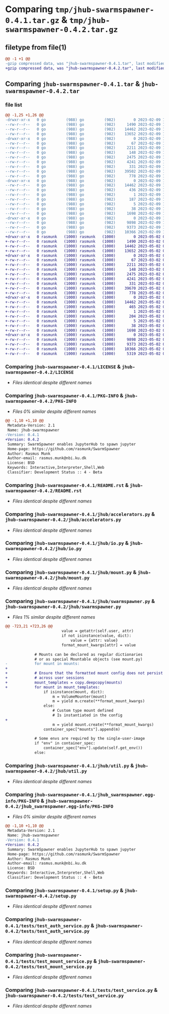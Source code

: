 # Comparing `tmp/jhub-swarmspawner-0.4.1.tar.gz` & `tmp/jhub-swarmspawner-0.4.2.tar.gz`

## filetype from file(1)

```diff
@@ -1 +1 @@
-gzip compressed data, was "jhub-swarmspawner-0.4.1.tar", last modified: Thu Feb  9 11:06:01 2023, max compression
+gzip compressed data, was "jhub-swarmspawner-0.4.2.tar", last modified: Tue May  2 08:52:19 2023, max compression
```

## Comparing `jhub-swarmspawner-0.4.1.tar` & `jhub-swarmspawner-0.4.2.tar`

### file list

```diff
@@ -1,25 +1,26 @@
-drwxr-xr-x   0 go         (988) go         (982)        0 2023-02-09 11:06:01.657412 jhub-swarmspawner-0.4.1/
--rw-r--r--   0 go         (988) go         (982)     1490 2023-02-09 10:55:55.000000 jhub-swarmspawner-0.4.1/LICENSE
--rw-r--r--   0 go         (988) go         (982)    14462 2023-02-09 11:06:01.656412 jhub-swarmspawner-0.4.1/PKG-INFO
--rw-r--r--   0 go         (988) go         (982)    13652 2023-02-09 10:55:55.000000 jhub-swarmspawner-0.4.1/README.rst
-drwxr-xr-x   0 go         (988) go         (982)        0 2023-02-09 11:06:01.652412 jhub-swarmspawner-0.4.1/jhub/
--rw-r--r--   0 go         (988) go         (982)       67 2023-02-09 10:55:55.000000 jhub-swarmspawner-0.4.1/jhub/__init__.py
--rw-r--r--   0 go         (988) go         (982)     2211 2023-02-09 10:55:55.000000 jhub-swarmspawner-0.4.1/jhub/accelerators.py
--rw-r--r--   0 go         (988) go         (982)      148 2023-02-09 10:55:55.000000 jhub-swarmspawner-0.4.1/jhub/defaults.py
--rw-r--r--   0 go         (988) go         (982)     2475 2023-02-09 10:55:55.000000 jhub-swarmspawner-0.4.1/jhub/io.py
--rw-r--r--   0 go         (988) go         (982)     4241 2023-02-09 10:55:55.000000 jhub-swarmspawner-0.4.1/jhub/mount.py
--rw-r--r--   0 go         (988) go         (982)      331 2023-02-09 10:55:55.000000 jhub-swarmspawner-0.4.1/jhub/start.py
--rw-r--r--   0 go         (988) go         (982)    39502 2023-02-09 10:55:55.000000 jhub-swarmspawner-0.4.1/jhub/swarmspawner.py
--rw-r--r--   0 go         (988) go         (982)      778 2023-02-09 10:55:55.000000 jhub-swarmspawner-0.4.1/jhub/util.py
-drwxr-xr-x   0 go         (988) go         (982)        0 2023-02-09 11:06:01.654412 jhub-swarmspawner-0.4.1/jhub_swarmspawner.egg-info/
--rw-r--r--   0 go         (988) go         (982)    14462 2023-02-09 11:06:01.000000 jhub-swarmspawner-0.4.1/jhub_swarmspawner.egg-info/PKG-INFO
--rw-r--r--   0 go         (988) go         (982)      436 2023-02-09 11:06:01.000000 jhub-swarmspawner-0.4.1/jhub_swarmspawner.egg-info/SOURCES.txt
--rw-r--r--   0 go         (988) go         (982)        1 2023-02-09 11:06:01.000000 jhub-swarmspawner-0.4.1/jhub_swarmspawner.egg-info/dependency_links.txt
--rw-r--r--   0 go         (988) go         (982)      187 2023-02-09 11:06:01.000000 jhub-swarmspawner-0.4.1/jhub_swarmspawner.egg-info/requires.txt
--rw-r--r--   0 go         (988) go         (982)        5 2023-02-09 11:06:01.000000 jhub-swarmspawner-0.4.1/jhub_swarmspawner.egg-info/top_level.txt
--rw-r--r--   0 go         (988) go         (982)       38 2023-02-09 11:06:01.657412 jhub-swarmspawner-0.4.1/setup.cfg
--rw-r--r--   0 go         (988) go         (982)     1698 2023-02-09 10:55:55.000000 jhub-swarmspawner-0.4.1/setup.py
-drwxr-xr-x   0 go         (988) go         (982)        0 2023-02-09 11:06:01.656412 jhub-swarmspawner-0.4.1/tests/
--rw-r--r--   0 go         (988) go         (982)     9898 2023-02-09 10:55:55.000000 jhub-swarmspawner-0.4.1/tests/test_auth_service.py
--rw-r--r--   0 go         (988) go         (982)     9373 2023-02-09 10:55:55.000000 jhub-swarmspawner-0.4.1/tests/test_mount_service.py
--rw-r--r--   0 go         (988) go         (982)    10366 2023-02-09 10:55:55.000000 jhub-swarmspawner-0.4.1/tests/test_service.py
+drwxr-xr-x   0 rasmunk   (1000) rasmunk   (1000)        0 2023-05-02 08:52:19.174488 jhub-swarmspawner-0.4.2/
+-rw-r--r--   0 rasmunk   (1000) rasmunk   (1000)     1490 2023-03-02 08:06:52.000000 jhub-swarmspawner-0.4.2/LICENSE
+-rw-r--r--   0 rasmunk   (1000) rasmunk   (1000)    14462 2023-05-02 08:52:19.174488 jhub-swarmspawner-0.4.2/PKG-INFO
+-rw-r--r--   0 rasmunk   (1000) rasmunk   (1000)    13652 2023-05-02 07:51:24.000000 jhub-swarmspawner-0.4.2/README.rst
+drwxr-xr-x   0 rasmunk   (1000) rasmunk   (1000)        0 2023-05-02 08:52:19.174488 jhub-swarmspawner-0.4.2/jhub/
+-rw-r--r--   0 rasmunk   (1000) rasmunk   (1000)       67 2023-03-02 08:06:52.000000 jhub-swarmspawner-0.4.2/jhub/__init__.py
+-rw-r--r--   0 rasmunk   (1000) rasmunk   (1000)     2211 2023-05-02 07:51:24.000000 jhub-swarmspawner-0.4.2/jhub/accelerators.py
+-rw-r--r--   0 rasmunk   (1000) rasmunk   (1000)      148 2023-03-02 08:06:52.000000 jhub-swarmspawner-0.4.2/jhub/defaults.py
+-rw-r--r--   0 rasmunk   (1000) rasmunk   (1000)     2475 2023-03-02 09:23:01.000000 jhub-swarmspawner-0.4.2/jhub/io.py
+-rw-r--r--   0 rasmunk   (1000) rasmunk   (1000)     4241 2023-05-02 07:57:31.000000 jhub-swarmspawner-0.4.2/jhub/mount.py
+-rw-r--r--   0 rasmunk   (1000) rasmunk   (1000)      331 2023-03-02 08:06:52.000000 jhub-swarmspawner-0.4.2/jhub/start.py
+-rw-r--r--   0 rasmunk   (1000) rasmunk   (1000)    39670 2023-05-02 08:03:46.000000 jhub-swarmspawner-0.4.2/jhub/swarmspawner.py
+-rw-r--r--   0 rasmunk   (1000) rasmunk   (1000)      778 2023-05-02 07:51:24.000000 jhub-swarmspawner-0.4.2/jhub/util.py
+drwxr-xr-x   0 rasmunk   (1000) rasmunk   (1000)        0 2023-05-02 08:52:19.174488 jhub-swarmspawner-0.4.2/jhub_swarmspawner.egg-info/
+-rw-r--r--   0 rasmunk   (1000) rasmunk   (1000)    14462 2023-05-02 08:52:19.000000 jhub-swarmspawner-0.4.2/jhub_swarmspawner.egg-info/PKG-INFO
+-rw-r--r--   0 rasmunk   (1000) rasmunk   (1000)      465 2023-05-02 08:52:19.000000 jhub-swarmspawner-0.4.2/jhub_swarmspawner.egg-info/SOURCES.txt
+-rw-r--r--   0 rasmunk   (1000) rasmunk   (1000)        1 2023-05-02 08:52:19.000000 jhub-swarmspawner-0.4.2/jhub_swarmspawner.egg-info/dependency_links.txt
+-rw-r--r--   0 rasmunk   (1000) rasmunk   (1000)      204 2023-05-02 08:52:19.000000 jhub-swarmspawner-0.4.2/jhub_swarmspawner.egg-info/requires.txt
+-rw-r--r--   0 rasmunk   (1000) rasmunk   (1000)        5 2023-05-02 08:52:19.000000 jhub-swarmspawner-0.4.2/jhub_swarmspawner.egg-info/top_level.txt
+-rw-r--r--   0 rasmunk   (1000) rasmunk   (1000)       38 2023-05-02 08:52:19.174488 jhub-swarmspawner-0.4.2/setup.cfg
+-rw-r--r--   0 rasmunk   (1000) rasmunk   (1000)     1698 2023-03-02 09:23:01.000000 jhub-swarmspawner-0.4.2/setup.py
+drwxr-xr-x   0 rasmunk   (1000) rasmunk   (1000)        0 2023-05-02 08:52:19.174488 jhub-swarmspawner-0.4.2/tests/
+-rw-r--r--   0 rasmunk   (1000) rasmunk   (1000)     9898 2023-05-02 07:51:24.000000 jhub-swarmspawner-0.4.2/tests/test_auth_service.py
+-rw-r--r--   0 rasmunk   (1000) rasmunk   (1000)     9373 2023-05-02 07:51:24.000000 jhub-swarmspawner-0.4.2/tests/test_mount_service.py
+-rw-r--r--   0 rasmunk   (1000) rasmunk   (1000)    10366 2023-05-02 07:51:24.000000 jhub-swarmspawner-0.4.2/tests/test_service.py
+-rw-r--r--   0 rasmunk   (1000) rasmunk   (1000)     5319 2023-05-02 08:04:57.000000 jhub-swarmspawner-0.4.2/tests/test_ulimit_service.py
```

### Comparing `jhub-swarmspawner-0.4.1/LICENSE` & `jhub-swarmspawner-0.4.2/LICENSE`

 * *Files identical despite different names*

### Comparing `jhub-swarmspawner-0.4.1/PKG-INFO` & `jhub-swarmspawner-0.4.2/PKG-INFO`

 * *Files 0% similar despite different names*

```diff
@@ -1,10 +1,10 @@
 Metadata-Version: 2.1
 Name: jhub-swarmspawner
-Version: 0.4.1
+Version: 0.4.2
 Summary: SwarmSpawner enables JupyterHub to spawn jupyter
 Home-page: https://github.com/rasmunk/SwarmSpawner
 Author: Rasmus Munk
 Author-email: rasmus.munk@nbi.ku.dk
 License: BSD
 Keywords: Interactive,Interpreter,Shell,Web
 Classifier: Development Status :: 4 - Beta
```

### Comparing `jhub-swarmspawner-0.4.1/README.rst` & `jhub-swarmspawner-0.4.2/README.rst`

 * *Files identical despite different names*

### Comparing `jhub-swarmspawner-0.4.1/jhub/accelerators.py` & `jhub-swarmspawner-0.4.2/jhub/accelerators.py`

 * *Files identical despite different names*

### Comparing `jhub-swarmspawner-0.4.1/jhub/io.py` & `jhub-swarmspawner-0.4.2/jhub/io.py`

 * *Files identical despite different names*

### Comparing `jhub-swarmspawner-0.4.1/jhub/mount.py` & `jhub-swarmspawner-0.4.2/jhub/mount.py`

 * *Files identical despite different names*

### Comparing `jhub-swarmspawner-0.4.1/jhub/swarmspawner.py` & `jhub-swarmspawner-0.4.2/jhub/swarmspawner.py`

 * *Files 1% similar despite different names*

```diff
@@ -723,21 +723,26 @@
                         value = getattr(self.user, attr)
                         if not isinstance(value, dict):
                             value = {attr: value}
                         format_mount_kwargs[attr] = value
 
             # Mounts can be declared as regular dictionaries
             # or as special Mountable objects (see mount.py)
-            for mount in mounts:
+
+            # Ensure that the formatted mount config does not persist
+            # across user sessions
+            mount_templates = copy.deepcopy(mounts)
+            for mount in mount_templates:
                 if isinstance(mount, dict):
                     m = VolumeMounter(mount)
                     m = yield m.create(**format_mount_kwargs)
                 else:
                     # Custom type mount defined
                     # Is instantiated in the config
+
                     m = yield mount.create(**format_mount_kwargs)
                 container_spec["mounts"].append(m)
 
             # Some envs are required by the single-user-image
             if "env" in container_spec:
                 container_spec["env"].update(self.get_env())
             else:
```

### Comparing `jhub-swarmspawner-0.4.1/jhub/util.py` & `jhub-swarmspawner-0.4.2/jhub/util.py`

 * *Files identical despite different names*

### Comparing `jhub-swarmspawner-0.4.1/jhub_swarmspawner.egg-info/PKG-INFO` & `jhub-swarmspawner-0.4.2/jhub_swarmspawner.egg-info/PKG-INFO`

 * *Files 0% similar despite different names*

```diff
@@ -1,10 +1,10 @@
 Metadata-Version: 2.1
 Name: jhub-swarmspawner
-Version: 0.4.1
+Version: 0.4.2
 Summary: SwarmSpawner enables JupyterHub to spawn jupyter
 Home-page: https://github.com/rasmunk/SwarmSpawner
 Author: Rasmus Munk
 Author-email: rasmus.munk@nbi.ku.dk
 License: BSD
 Keywords: Interactive,Interpreter,Shell,Web
 Classifier: Development Status :: 4 - Beta
```

### Comparing `jhub-swarmspawner-0.4.1/setup.py` & `jhub-swarmspawner-0.4.2/setup.py`

 * *Files identical despite different names*

### Comparing `jhub-swarmspawner-0.4.1/tests/test_auth_service.py` & `jhub-swarmspawner-0.4.2/tests/test_auth_service.py`

 * *Files identical despite different names*

### Comparing `jhub-swarmspawner-0.4.1/tests/test_mount_service.py` & `jhub-swarmspawner-0.4.2/tests/test_mount_service.py`

 * *Files identical despite different names*

### Comparing `jhub-swarmspawner-0.4.1/tests/test_service.py` & `jhub-swarmspawner-0.4.2/tests/test_service.py`

 * *Files identical despite different names*

